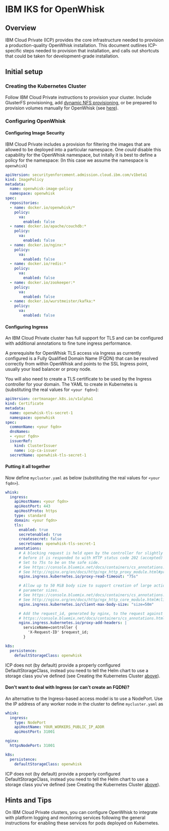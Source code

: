 <!--
#
# Licensed to the Apache Software Foundation (ASF) under one or more
# contributor license agreements.  See the NOTICE file distributed with
# this work for additional information regarding copyright ownership.
# The ASF licenses this file to You under the Apache License, Version 2.0
# (the "License"); you may not use this file except in compliance with
# the License.  You may obtain a copy of the License at
#
#     http://www.apache.org/licenses/LICENSE-2.0
#
# Unless required by applicable law or agreed to in writing, software
# distributed under the License is distributed on an "AS IS" BASIS,
# WITHOUT WARRANTIES OR CONDITIONS OF ANY KIND, either express or implied.
# See the License for the specific language governing permissions and
# limitations under the License.
#
-->

# IBM IKS for OpenWhisk

## Overview

IBM Cloud Private (ICP) provides the core infrastructure needed to provision a
production-quality OpenWhisk installation.  This document outlines
ICP-specific steps needed to provision that installation, and calls out
shortcuts that could be taken for development-grade installation.

## Initial setup

### Creating the Kubernetes Cluster

Follow IBM Cloud Private instructions to provision your cluster.  Include
GlusterFS provisioning, add
[dynamic NFS provisioning](./k8s-nfs-dynamic-storage.md),
or be prepared to provision volumes manually for OpenWhisk
(see [here](./configurationChoices#persistence)).

### Configuring OpenWhisk

#### Configuring Image Security

IBM Cloud Private includes a provision for filtering the images that are
allowed to be deployed into a particular namespace.  One _could_ disable this
capability for the OpenWhisk namespace, but initally it is best to define
a policy for the namespace:  (In this case we assume the namespace is
`openwhisk`)

```yaml
apiVersion: securityenforcement.admission.cloud.ibm.com/v1beta1
kind: ImagePolicy
metadata:
  name: openwhisk-image-policy
  namespace: openwhisk
spec:
  repositories:
  - name: docker.io/openwhisk/*
    policy:
      va:
        enabled: false
  - name: docker.io/apache/couchdb:*
    policy:
      va:
        enabled: false
  - name: docker.io/nginx:*
    policy:
      va:
        enabled: false
  - name: docker.io/redis:*
    policy:
      va:
        enabled: false
  - name: docker.io/zookeeper:*
    policy:
      va:
        enabled: false
  - name: docker.io/wurstmeister/kafka:*
    policy:
      va:
        enabled: false
```

#### Configuring Ingress

An IBM Cloud Private cluster has full support for TLS
and can be configured with additional annotations to
fine tune ingress performance.

A prerequisite for OpenWhisk TLS access via Ingress as currently configured
is a Fully Qualified Domain Name (FQDN) that can be resolved correctly from
within OpenWhisk and points to the SSL Ingress point, usually your load
balancer or proxy node.

You will also need to create a TLS certificate to be used by the Ingress
controller for your domain.  The YAML to create in Kubernetes is
(substituting the real values for `<your fqdn>`):

```yaml
apiVersion: certmanager.k8s.io/v1alpha1
kind: Certificate
metadata:
  name: openwhisk-tls-secret-1
  namespace: openwhisk
spec:
  commonName: <your fqdn>
  dnsNames:
  - <your fqdn>
  issuerRef:
    kind: ClusterIssuer
    name: icp-ca-issuer
  secretName: openwhisk-tls-secret-1
```

#### Putting it all together

Now define `mycluster.yaml` as below (substituting the real values for
`<your fqdn>`).

```yaml
whisk:
  ingress:
    apiHostName: <your fqdn>
    apiHostPort: 443
    apiHostProto: https
    type: standard
    domain: <your fqdn>
    tls:
      enabled: true
      secretenabled: true
      createsecret: false
      secretname: openwhisk-tls-secret-1
    annotations:
      # A blocking request is held open by the controller for slightly more than 60 seconds
      # before it is responded to with HTTP status code 202 (accepted) and closed.
      # Set to 75s to be on the safe side.
      # See https://console.bluemix.net/docs/containers/cs_annotations.html#proxy-connect-timeout
      # See http://nginx.org/en/docs/http/ngx_http_proxy_module.html#proxy_read_timeout
      nginx.ingress.kubernetes.io/proxy-read-timeout: "75s"

      # Allow up to 50 MiB body size to support creation of large actions and large
      # parameter sizes.
      # See https://console.bluemix.net/docs/containers/cs_annotations.html#client-max-body-size
      # See http://nginx.org/en/docs/http/ngx_http_core_module.html#client_max_body_size
      nginx.ingress.kubernetes.io/client-max-body-size: "size=50m"

      # Add the request_id, generated by nginx, to the request against the controllers. This id will be used as tid there.
      # https://console.bluemix.net/docs/containers/cs_annotations.html#proxy-add-headers
      nginx.ingress.kubernetes.io/proxy-add-headers: |
        serviceName=controller {
          'X-Request-ID' $request_id;
        }

k8s:
  persistence:
    defaultStorageClass: openwhisk
```

ICP does not (by default) provide a properly configured DefaultStorageClass,
instead you need to tell the Helm chart to use a storage class you've
defined (see Creating the Kubernetes Cluster
[above](#creating-the-kubernetes-cluster)).

#### Don't want to deal with Ingress (or can't create an FQDN)?

An alternative to the Ingress-based access model is to
use a NodePort. Use the IP address of any worker node in the cluster to
define `mycluster.yaml` as

```yaml
whisk:
  ingress:
    type: NodePort
    apiHostName: YOUR_WORKERS_PUBLIC_IP_ADDR
    apiHostPort: 31001

nginx:
  httpsNodePort: 31001

k8s:
  persistence:
    defaultStorageClass: openwhisk
```

ICP does not (by default) provide a properly configured DefaultStorageClass,
instead you need to tell the Helm chart to use a storage class you've
defined (see Creating the Kubernetes Cluster
[above](#creating-the-kubernetes-cluster)).

## Hints and Tips

On IBM Cloud Private clusters, you can configure OpenWhisk to integrate
with platform logging and monitoring services following the general
instructions for enabling these services for pods deployed on
Kubernetes.
